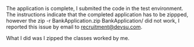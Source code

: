 The application is complete, I submited the code in the test environment. 
The instructions indicate that the completed application has to be zippped, 
however the zip -r BankApplication.zip BankApplication/ did not work, I reported this issue by email to recruitment@devsu.com. 

What I did was I zipped the classes worked by me.
